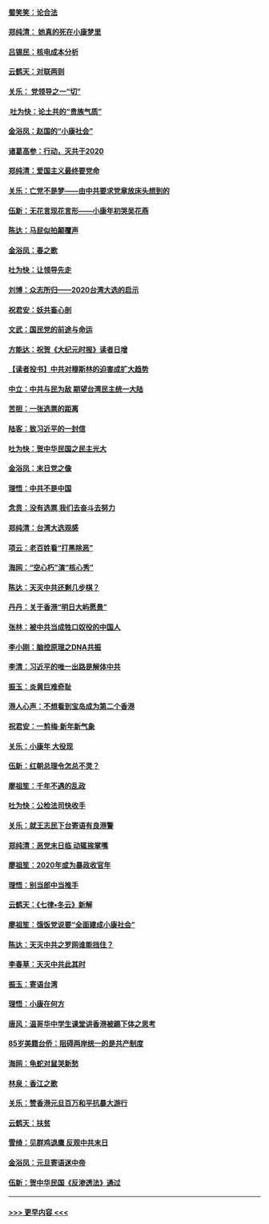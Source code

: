 #### [蜀笑笑：论合法](../pages/nsc993/n11808064.md?t=01210733) 
#### [郑纯清： 她真的死在小康梦里](../pages/nsc993/n11806623.md?t=01210733) 
#### [吕锡民：核电成本分析](../pages/nsc993/n11806284.md?t=01210733) 
#### [云鹤天：对联两则](../pages/nsc993/n11805957.md?t=01210733) 
#### [关乐： 党领导之一“切”](../pages/nsc993/n11804505.md?t=01210733) 
#### [ 吐为快：论土共的“贵族气质”](../pages/nsc993/n11804490.md?t=01210733) 
#### [金浴凤：赵国的“小康社会”](../pages/nsc993/n11804452.md?t=01210733) 
#### [诸葛高参：行动，灭共于2020](../pages/nsc993/n11804120.md?t=01210733) 
#### [郑纯清：爱国主义最终要党命](../pages/nsc993/n11802197.md?t=01210733) 
#### [关乐：亡党不是梦——由中共要求党章放床头想到的](../pages/nsc993/n11802156.md?t=01210733) 
#### [伍新：无花言现花言形——小康年初哭吴花燕](../pages/nsc993/n11800044.md?t=01210733) 
#### [陈达：马屁似拍颠覆声](../pages/nsc993/n11800010.md?t=01210733) 
#### [金浴凤：春之歌](../pages/nsc993/n11797687.md?t=01210733) 
#### [吐为快：让领导先走](../pages/nsc993/n11797512.md?t=01210733) 
#### [刘博：众志所归——2020台湾大选的启示](../pages/nsc993/n11796878.md?t=01210733) 
#### [祝君安：妖共畜心剖](../pages/nsc993/n11794273.md?t=01210733) 
#### [文武：国民党的前途与命运](../pages/nsc993/n11794198.md?t=01210733) 
#### [方能达：祝贺《大纪元时报》读者日增](../pages/nsc993/n11793807.md?t=01210733) 
#### [【读者投书】中共对穆斯林的迫害成扩大趋势](../pages/nsc993/n11791371.md?t=01210733) 
#### [中立：中共与民为敌 期望台湾民主统一大陆](../pages/nsc993/n11790392.md?t=01210733) 
#### [苦胆：一张选票的距离](../pages/nsc993/n11788914.md?t=01210733) 
#### [陆客：致习近平的一封信](../pages/nsc993/n11788867.md?t=01210733) 
#### [吐为快：贺中华民国之民主光大](../pages/nsc993/n11788618.md?t=01210733) 
#### [金浴凤：末日党之像](../pages/nsc993/n11787475.md?t=01210733) 
#### [理悟：中共不是中国](../pages/nsc993/n11787463.md?t=01210733) 
#### [念贲：没有选票  我们去奋斗去努力](../pages/nsc993/n11787398.md?t=01210733) 
#### [郑纯清：台湾大选观感](../pages/nsc993/n11786210.md?t=01210733) 
#### [项云：老百姓看“打黑除恶”](../pages/nsc993/n11785398.md?t=01210733) 
#### [海网：“空心朽”演“核心秀”](../pages/nsc993/n11783874.md?t=01210733) 
#### [陈达：天灭中共还剩几步棋？](../pages/nsc993/n11783719.md?t=01210733) 
#### [丹丹：关于香港“明日大屿愿景”](../pages/nsc993/n11783273.md?t=01210733) 
#### [张林：被中共当成牲口奴役的中国人](../pages/nsc993/n11782397.md?t=01210733) 
#### [李小刚：脑控原理之DNA共振](../pages/nsc993/n11780962.md?t=01210733) 
#### [李清：习近平的唯一出路是解体中共](../pages/nsc993/n11780866.md?t=01210733) 
#### [振玉：炎黄巨难奇耻](../pages/nsc993/n11779632.md?t=01210733) 
#### [港人心声：不想看到宝岛成为第二个香港](../pages/nsc993/n11778817.md?t=01210733) 
#### [祝君安：一剪梅‧新年新气象](../pages/nsc993/n11776340.md?t=01210733) 
#### [关乐：小康年 大役现](../pages/nsc993/n11774213.md?t=01210733) 
#### [伍新：红朝总理令怎总不灵？](../pages/nsc993/n11770813.md?t=01210733) 
#### [廖祖笙：千年不遇的乱政](../pages/nsc993/n11770373.md?t=01210733) 
#### [吐为快：公检法司快收手](../pages/nsc993/n11770359.md?t=01210733) 
#### [关乐：就王志民下台寄语有良港警](../pages/nsc993/n11769903.md?t=01210733) 
#### [郑纯清：恶党末日临 动辄挨掌嘴](../pages/nsc993/n11769356.md?t=01210733) 
#### [廖祖笙：2020年或为暴政收官年](../pages/nsc993/n11768216.md?t=01210733) 
#### [理悟：别当郎中当推手](../pages/nsc993/n11768243.md?t=01210733) 
#### [云鹤天：《七律▪冬云》新解](../pages/nsc993/n11768204.md?t=01210733) 
#### [廖祖笙：饿饭党说要“全面建成小康社会”](../pages/nsc993/n11767482.md?t=01210733) 
#### [陈达：天灭中共之罗网谁能挡住？](../pages/nsc993/n11767465.md?t=01210733) 
#### [李春草：天灭中共此其时](../pages/nsc993/n11767452.md?t=01210733) 
#### [振玉：寄语台湾](../pages/nsc993/n11767432.md?t=01210733) 
#### [理悟：小康在何方](../pages/nsc993/n11767394.md?t=01210733) 
#### [唐风：温哥华中学生课堂讲香港被踢下体之思考](../pages/nsc993/n11766848.md?t=01210733) 
#### [85岁美籍台侨：阻碍两岸统一的是共产制度](../pages/nsc993/n11765043.md?t=01210733) 
#### [海网：龟蛇对鼠哭新愁](../pages/nsc993/n11764895.md?t=01210733) 
#### [林泉：香江之歌](../pages/nsc993/n11764415.md?t=01210733) 
#### [关乐：赞香港元旦百万和平抗暴大游行](../pages/nsc993/n11764382.md?t=01210733) 
#### [云鹤天：扶贫](../pages/nsc993/n11764245.md?t=01210733) 
#### [雪绮：见群鸡退鹰  反观中共末日](../pages/nsc993/n11762112.md?t=01210733) 
#### [金浴凤：元旦寄语迷中帝](../pages/nsc993/n11761788.md?t=01210733) 
#### [伍新：贺中华民国《反渗透法》通过](../pages/nsc993/n11761994.md?t=01210733) 

----
#### [ >>> 更早内容 <<< ](../indexes/nsc993-earlier.md)
